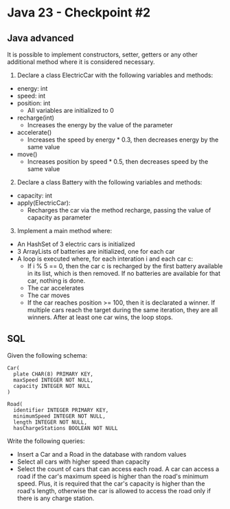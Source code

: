 # Java 23 - Checkpoint #2
## Java advanced
It is possible to implement constructors, setter, getters or any other additional method where it is considered necessary.
1. Declare a class ElectricCar with the following variables and methods:
- energy: int
- speed: int
- position: int
  - All variables are initialized to 0
- recharge(int)
  - Increases the energy by the value of the parameter
- accelerate()
  - Increases the speed by energy * 0.3, then decreases energy by the same value
- move()
  - Increases position by speed * 0.5, then decreases speed by the same value
 
2. Declare a class Battery with the following variables and methods:
- capacity: int
- apply(ElectricCar):
  - Recharges the car via the method recharge, passing the value of capacity as parameter
 
3. Implement a main method where:
- An HashSet of 3 electric cars is initialized
- 3 ArrayLists of batteries are initialized, one for each car
- A loop is executed where, for each interation i and each car c:
  - If i % 5 == 0, then the car c is recharged by the first battery available in its list, which is then removed. If no batteries are available for that car, nothing is done.
  - The car accelerates
  - The car moves
  - If the car reaches position >= 100, then it is declarated a winner. If multiple cars reach the target during the same iteration, they are all winners. After at least one car wins, the loop stops.
 
## SQL
Given the following schema:
```
Car(
  plate CHAR(8) PRIMARY KEY,
  maxSpeed INTEGER NOT NULL,
  capacity INTEGER NOT NULL
)

Road(
  identifier INTEGER PRIMARY KEY,
  minimumSpeed INTEGER NOT NULL,
  length INTEGER NOT NULL,
  hasChargeStations BOOLEAN NOT NULL
```

Write the following queries:
- Insert a Car and a Road in the database with random values
- Select all cars with higher speed than capacity
- Select the count of cars that can access each road. A car can access a road if the car's maximum speed is higher than the road's minimum speed. Plus, it is required that the car's capacity is higher than the road's length, otherwise the car is allowed to access the road only if there is any charge station.

